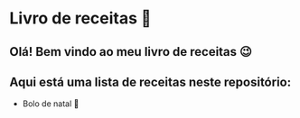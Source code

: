 ﻿
#	Livro de receitas :book:
## Olá! Bem vindo ao meu livro de receitas :wink:
## Aqui está uma lista de receitas neste repositório:

- Bolo de natal :birthday:
